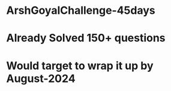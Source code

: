 # ArshGoyalChallenge-45days
# Already Solved 150+ questions
# Would target to wrap it up by August-2024
